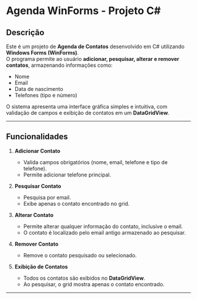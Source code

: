 # Agenda WinForms - Projeto C#

## Descrição

Este é um projeto de **Agenda de Contatos** desenvolvido em C# utilizando **Windows Forms (WinForms)**.  
O programa permite ao usuário **adicionar, pesquisar, alterar e remover contatos**, armazenando informações como:  

- Nome  
- Email  
- Data de nascimento  
- Telefones (tipo e número)  

O sistema apresenta uma interface gráfica simples e intuitiva, com validação de campos e exibição de contatos em um **DataGridView**.

---

## Funcionalidades

1. **Adicionar Contato**  
   - Valida campos obrigatórios (nome, email, telefone e tipo de telefone).  
   - Permite adicionar telefone principal.  

2. **Pesquisar Contato**  
   - Pesquisa por email.  
   - Exibe apenas o contato encontrado no grid.  

3. **Alterar Contato**  
   - Permite alterar qualquer informação do contato, inclusive o email.  
   - O contato é localizado pelo email antigo armazenado ao pesquisar.  

4. **Remover Contato**  
   - Remove o contato pesquisado ou selecionado.  

5. **Exibição de Contatos**  
   - Todos os contatos são exibidos no **DataGridView**.  
   - Ao pesquisar, o grid mostra apenas o contato encontrado.  

---
